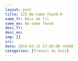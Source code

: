 ```yaml
---
layout: post
title: ZZZ-No-name-found-9
name_fr: Bois de fil
name_en: No name found
desc_fr: 
desc_en: 
img: []
src: 
date: 2019-03-15 17:58:00 +0100
categories: [Travail du bois]
---
```


